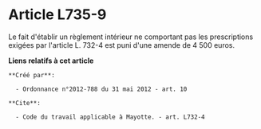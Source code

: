 # Article L735-9

Le fait d'établir un règlement intérieur ne comportant pas les prescriptions exigées par l'article L. 732-4 est puni d'une
amende de 4 500 euros.

**Liens relatifs à cet article**

	**Créé par**:

	  - Ordonnance n°2012-788 du 31 mai 2012 - art. 10

	**Cite**:

	  - Code du travail applicable à Mayotte. - art. L732-4
